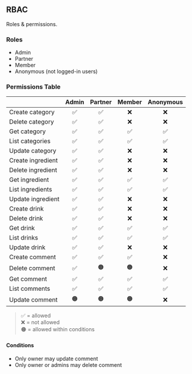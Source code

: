 ## RBAC

Roles & permissions.

### Roles

-   Admin
-   Partner
-   Member
-   Anonymous (not logged-in users)

### Permissions Table

|                   | Admin | Partner | Member | Anonymous |
| ----------------- | :---: | :-----: | :----: | :-------: |
| Create category   |  ✅   |   ✅    |   ❌   |    ❌     |
| Delete category   |  ✅   |   ✅    |   ❌   |    ❌     |
| Get category      |  ✅   |   ✅    |   ✅   |    ✅     |
| List categories   |  ✅   |   ✅    |   ✅   |    ✅     |
| Update category   |  ✅   |   ✅    |   ❌   |    ❌     |
| Create ingredient |  ✅   |   ✅    |   ❌   |    ❌     |
| Delete ingredient |  ✅   |   ✅    |   ❌   |    ❌     |
| Get ingredient    |  ✅   |   ✅    |   ✅   |    ✅     |
| List ingredients  |  ✅   |   ✅    |   ✅   |    ✅     |
| Update ingredient |  ✅   |   ✅    |   ❌   |    ❌     |
| Create drink      |  ✅   |   ✅    |   ❌   |    ❌     |
| Delete drink      |  ✅   |   ✅    |   ❌   |    ❌     |
| Get drink         |  ✅   |   ✅    |   ✅   |    ✅     |
| List drinks       |  ✅   |   ✅    |   ✅   |    ✅     |
| Update drink      |  ✅   |   ✅    |   ❌   |    ❌     |
| Create comment    |  ✅   |   ✅    |   ✅   |    ❌     |
| Delete comment    |  ✅   |   🟠    |   🟠   |    ❌     |
| Get comment       |  ✅   |   ✅    |   ✅   |    ✅     |
| List comments     |  ✅   |   ✅    |   ✅   |    ✅     |
| Update comment    |  🟠   |   🟠    |   🟠   |    ❌     |

> ✅ = allowed  
> ❌ = not allowed  
> 🟠 = allowed within conditions

#### Conditions

-   Only owner may update comment
-   Only owner or admins may delete comment
